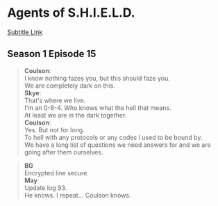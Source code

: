 # Agents of S.H.I.E.L.D.

[Subtitle Link](http://transcripts.foreverdreaming.org/viewforum.php?f=140)

## Season 1 Episode 15


>**Coulson**:   
> I know nothing fazes you, but this should faze you.   
> We are completely dark on this.    
>**Skye**:    
>That's where we live.     
>I'm an 0-8-4. Who knows what the hell that means.  
>At least we are in the dark together.  
>**Coulson**:   
>Yes. But not for long.   
>To hell with any protocols or any codes I used to be bound by.  
>We have a long list of questions we need answers for and we are going after them ourselves.  

>**BG**  
>Encrypted line secure.  
>**May**  
>Update log 93.  
>He knows. I repeat... Coulson knows.  

